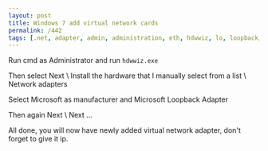 ```yaml
---
layout: post
title: Windows 7 add virtual network cards
permalink: /442
tags: [.net, adapter, admin, administration, eth, hdwwiz, lo, loopback, microsoft, virtual, virtualnetwork, windows]
---
```


Run cmd as Administrator and run `hdwwiz.exe`

Then select Next \ Install the hardware that I manually select from a list \ Network adapters

Select Microsoft as manufacturer and Microsoft Loopback Adapter

Then again Next \ Next ...

All done, you will now have newly added virtual network adapter, don't forget to give it ip.
